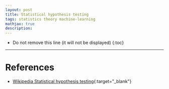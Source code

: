 ```yaml
---
layout: post
title: Statistical hypothesis testing
tags: statistics theory machine-learning
mathjax: true
description: 
---
```


* Do not remove this line (it will not be displayed)
{:toc}

---


# References

- [Wikipedia Statistical hypothesis testing](https://en.wikipedia.org/wiki/Statistical_hypothesis_testing){:target="_blank"}

